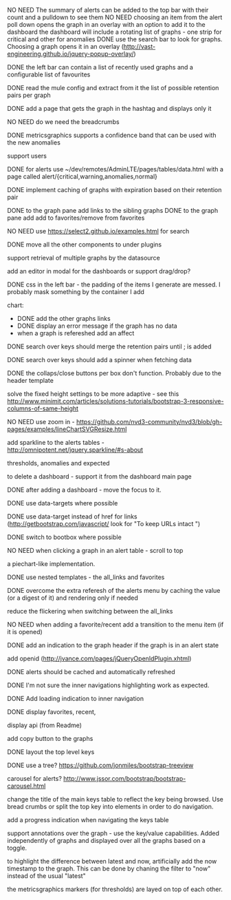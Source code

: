 NO NEED The summary of alerts can be added to the top bar with their count and a pulldown to see them
NO NEED choosing an item from the alert poll down opens the graph in an overlay with an option to add it to the dashboard
the dashboard will include a rotating list of graphs - one strip for critical and other for anomalies
DONE use the search bar to look for graphs. Choosing a graph opens it in an overlay (http://vast-engineering.github.io/jquery-popup-overlay/)

DONE the left bar can contain a list of recently used graphs and a configurable list of favourites

DONE read the mule config and extract from it the list of possible retention pairs per graph

DONE add a page that gets the graph in the hashtag and displays only it

NO NEED do we need the breadcrumbs

DONE metricsgraphics supports a confidence band that can be used with the new anomalies

support users


DONE for alerts use ~/dev/remotes/AdminLTE/pages/tables/data.html with a page called alert/{critical,warning,anomalies,normal}

DONE implement caching of graphs with expiration based on their retention pair

DONE to the graph pane add links to the sibling graphs
DONE to the graph pane add add to favorites/remove from favorites

NO NEED use https://select2.github.io/examples.html for search

DONE move all the other components to under plugins

support retrieval of multiple graphs by the datasource

add an editor in modal for the dashboards or support drag/drop?

DONE css in the left bar - the padding of the items I generate are messed. I probably mask something by the container I add


chart:
- DONE add the other graphs links
- DONE display an error message if the graph has no data
- when a graph is refereshed add an affect


DONE search over keys should merge the retention pairs until ; is added

DONE search over keys should add a spinner when fetching data

DONE the collaps/close buttons per box don't function. Probably due to the header template

solve the fixed height settings to be more adaptive - see this http://www.minimit.com/articles/solutions-tutorials/bootstrap-3-responsive-columns-of-same-height

NO NEED use zoom in - https://github.com/nvd3-community/nvd3/blob/gh-pages/examples/lineChartSVGResize.html

add sparkline to the alerts tables - http://omnipotent.net/jquery.sparkline/#s-about


thresholds, anomalies and expected

to delete a dashboard - support it from the dashboard main page

DONE after adding a dashboard - move the focus to it.

DONE use data-targets where possible

DONE use data-target instead of href for links (http://getbootstrap.com/javascript/ look for "To keep URLs intact ")

DONE switch to bootbox where possible

NO NEED when clicking a graph in an alert table - scroll to top

a piechart-like implementation.

DONE use nested templates - the all_links and favorites

DONE overcome the extra referesh of the alerts menu by caching the value (or a digest of it) and rendering only if needed

reduce the flickering when switching between the all_links

NO NEED when adding a favorite/recent add a transition to the menu item (if it is opened)

DONE add an indication to the graph header if the graph is in an alert state

add openid (http://jvance.com/pages/jQueryOpenIdPlugin.xhtml)

DONE alerts should be cached and automatically refreshed

DONE I'm not sure the inner navigations highlighting work as expected.

DONE Add loading indication to inner navigation

DONE display favorites, recent,

display api (from Readme)

add copy button to the graphs

DONE layout the top level keys

DONE use a tree? https://github.com/jonmiles/bootstrap-treeview

carousel for alerts? http://www.jssor.com/bootstrap/bootstrap-carousel.html

change the title of the main keys table to reflect the key being browsed. Use bread crumbs or split the top key into elements in order to do navigation.

add a progress indication when navigating the keys table

support annotations over the graph - use the key/value capabilities. Added independently of graphs and displayed over all the graphs based on a toggle.

to highlight the difference between latest and now, artificially add the now timestamp to the graph. This can be done by chaning the filter to "now" instead of the usual "latest"

the metricsgraphics markers (for thresholds) are layed on top of each other.
